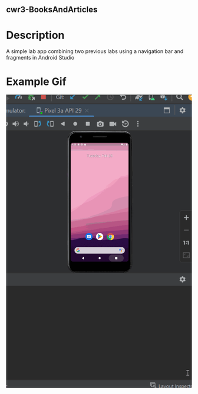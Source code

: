 ## **cwr3-BooksAndArticles**



# Description
A simple lab app combining two previous labs using a navigation bar and fragments in Android Studio

# Example Gif
![Example Gif](booksAndArticles.gif)